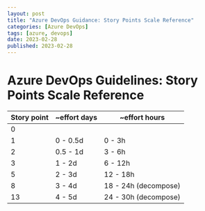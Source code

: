 ```yaml
---
layout: post
title: "Azure DevOps Guidance: Story Points Scale Reference"
categories: [Azure DevOps]
tags: [azure, devops]
date: 2023-02-28
published: 2023-02-28
---
```


# Azure DevOps Guidelines: Story Points Scale Reference

Story point | ~effort days | ~effort hours
| - | - | -
0 | |
1 | 0 - 0.5d | 0 - 3h
2 | 0.5 - 1d | 3 - 6h
3 | 1 - 2d | 6 - 12h
5 | 2 - 3d | 12 - 18h
8 | 3 - 4d | 18 - 24h (decompose)
13 | 4 - 5d | 24 - 30h (decompose)

<!--
[Story point|~effort days|~effort hours]: 1 = (0-0.5d | 0-3h); 2 = (0.5-1d | 3-6h); 3 = (1-2d | 6-12h); 5 = (2-3d | 12-18h); 8 = (3-4d | 18-24h); 13 = (4-5d | 24-30h); 21 = (5-6d | 30-36h {decompose}); 34 = (6-7d | 36-42h {decompose})
-->
